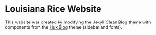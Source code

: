 # Louisiana Rice Website

This website was created by modifying the Jekyll [Clean Blog](https://github.com/StartBootstrap/startbootstrap-clean-blog-jekyll) theme with components from the [Hux Blog](https://github.com/Huxpro/huxpro.github.io) theme (sidebar and fonts).
